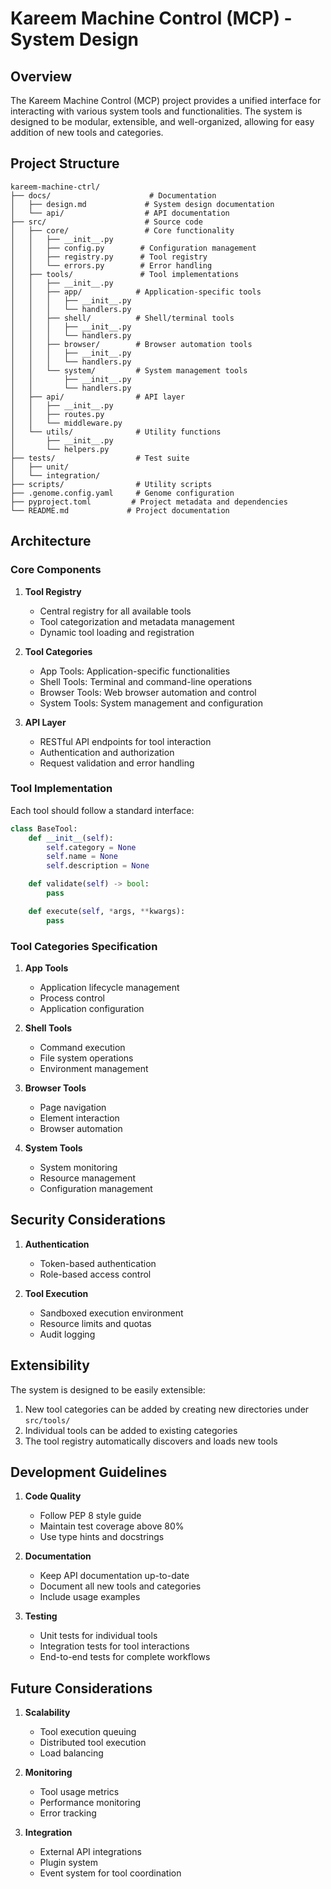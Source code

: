 # Kareem Machine Control (MCP) - System Design

## Overview
The Kareem Machine Control (MCP) project provides a unified interface for interacting with various system tools and functionalities. The system is designed to be modular, extensible, and well-organized, allowing for easy addition of new tools and categories.

## Project Structure
```
kareem-machine-ctrl/
├── docs/                      # Documentation
│   ├── design.md             # System design documentation
│   └── api/                  # API documentation
├── src/                      # Source code
│   ├── core/                 # Core functionality
│   │   ├── __init__.py
│   │   ├── config.py        # Configuration management
│   │   ├── registry.py      # Tool registry
│   │   └── errors.py        # Error handling
│   ├── tools/               # Tool implementations
│   │   ├── __init__.py
│   │   ├── app/            # Application-specific tools
│   │   │   ├── __init__.py
│   │   │   └── handlers.py
│   │   ├── shell/          # Shell/terminal tools
│   │   │   ├── __init__.py
│   │   │   └── handlers.py
│   │   ├── browser/        # Browser automation tools
│   │   │   ├── __init__.py
│   │   │   └── handlers.py
│   │   └── system/         # System management tools
│   │       ├── __init__.py
│   │       └── handlers.py
│   ├── api/                # API layer
│   │   ├── __init__.py
│   │   ├── routes.py
│   │   └── middleware.py
│   └── utils/              # Utility functions
│       ├── __init__.py
│       └── helpers.py
├── tests/                  # Test suite
│   ├── unit/
│   └── integration/
├── scripts/                # Utility scripts
├── .genome.config.yaml     # Genome configuration
├── pyproject.toml         # Project metadata and dependencies
└── README.md             # Project documentation
```

## Architecture

### Core Components

1. **Tool Registry**
   - Central registry for all available tools
   - Tool categorization and metadata management
   - Dynamic tool loading and registration

2. **Tool Categories**
   - App Tools: Application-specific functionalities
   - Shell Tools: Terminal and command-line operations
   - Browser Tools: Web browser automation and control
   - System Tools: System management and configuration

3. **API Layer**
   - RESTful API endpoints for tool interaction
   - Authentication and authorization
   - Request validation and error handling

### Tool Implementation

Each tool should follow a standard interface:
```python
class BaseTool:
    def __init__(self):
        self.category = None
        self.name = None
        self.description = None

    def validate(self) -> bool:
        pass

    def execute(self, *args, **kwargs):
        pass
```

### Tool Categories Specification

1. **App Tools**
   - Application lifecycle management
   - Process control
   - Application configuration

2. **Shell Tools**
   - Command execution
   - File system operations
   - Environment management

3. **Browser Tools**
   - Page navigation
   - Element interaction
   - Browser automation

4. **System Tools**
   - System monitoring
   - Resource management
   - Configuration management

## Security Considerations

1. **Authentication**
   - Token-based authentication
   - Role-based access control

2. **Tool Execution**
   - Sandboxed execution environment
   - Resource limits and quotas
   - Audit logging

## Extensibility

The system is designed to be easily extensible:
1. New tool categories can be added by creating new directories under `src/tools/`
2. Individual tools can be added to existing categories
3. The tool registry automatically discovers and loads new tools

## Development Guidelines

1. **Code Quality**
   - Follow PEP 8 style guide
   - Maintain test coverage above 80%
   - Use type hints and docstrings

2. **Documentation**
   - Keep API documentation up-to-date
   - Document all new tools and categories
   - Include usage examples

3. **Testing**
   - Unit tests for individual tools
   - Integration tests for tool interactions
   - End-to-end tests for complete workflows

## Future Considerations

1. **Scalability**
   - Tool execution queuing
   - Distributed tool execution
   - Load balancing

2. **Monitoring**
   - Tool usage metrics
   - Performance monitoring
   - Error tracking

3. **Integration**
   - External API integrations
   - Plugin system
   - Event system for tool coordination 